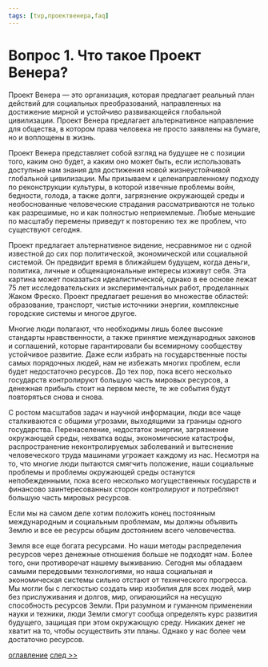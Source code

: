 ```yaml
---
tags: [tvp,проектвенера,faq]
---
```

# Вопрос 1. Что такое Проект Венера?

Проект Венера — это организация, которая предлагает реальный план действий для социальных преобразований, направленных на достижение мирной и устойчиво развивающейся глобальной цивилизации. Проект Венера предлагает альтернативное направление для общества, в котором права человека не просто заявлены на бумаге, но и воплощены в жизнь.

Проект Венера представляет собой взгляд на будущее не с позиции того, каким оно будет, а каким оно может быть, если использовать доступные нам знания для достижения новой жизнеустойчивой глобальной цивилизации. Мы призываем к целенаправленному подходу по реконструкции культуры, в которой извечные проблемы войн, бедности, голода, а также долги, загрязнение окружающей среды и необоснованные человеческие страдания рассматриваются не только как разрешимые, но и как полностью неприемлемые. Любые меньшие по масштабу перемены приведут к повторению тех же проблем, что существуют сегодня.

Проект предлагает альтернативное видение, несравнимое ни с одной известной до сих пор политической, экономической или социальной системой. Он предвидит время в ближайшем будущем, когда деньги, политика, личные и общенациональные интересы изживут себя. Эта картина может показаться идеалистической, однако в ее основе лежат 75 лет исследовательских и экспериментальных работ, проделанных Жаком Фреско. Проект предлагает решения во множестве областей: образование, транспорт, чистые источники энергии, комплексные городские системы и многое другое.

Многие люди полагают, что необходимы лишь более высокие стандарты нравственности, а также принятие международных законов и соглашений, которые гарантировали бы всемирному сообществу устойчивое развитие. Даже если избрать на государственные посты самых порядочных людей, нам не избежать многих проблем, если будет недостаточно ресурсов. До тех пор, пока всего несколько государств контролируют большую часть мировых ресурсов, а денежная прибыль стоит на первом месте, те же события будут повторяться снова и снова.

С ростом масштабов задач и научной информации, люди все чаще сталкиваются с общими угрозами, выходящими за границы одного государства. Перенаселение, недостаток энергии, загрязнение окружающей среды, нехватка воды, экономические катастрофы, распространение неконтролируемых заболеваний и вытеснение человеческого труда машинами угрожает каждому из нас. Несмотря на то, что многие люди пытаются смягчить положение, наши социальные проблемы и проблемы окружающей среды останутся непобежденными, пока всего несколько могущественных государств и финансово заинтересованных сторон контролируют и потребляют большую часть мировых ресурсов.

Если мы на самом деле хотим положить конец постоянным международным и социальным проблемам, мы должны объявить Землю и все ее ресурсы общим достоянием всего человечества.

Земля все еще богата ресурсами. Но наши методы распределения ресурсов через денежные отношения больше не подходят нам. Более того, они противоречат нашему выживанию. Сегодня мы обладаем самыми передовыми технологиями, но наша социальная и экономическая системы сильно отстают от технического прогресса. Мы могли бы с легкостью создать мир изобилия для всех людей, мир без прислуживания и долгов, мир, опирающийся на несущую способность ресурсов Земли. При разумном и гуманном применении науки и техники, люди Земли смогут сообща определять курс развития будущего, защищая при этом окружающую среду. Никаких денег не хватит на то, чтобы осуществить эти планы. Однако у нас более чем достаточно ресурсов.

[оглавление](FAQ%20%D0%BF%D0%BE%20%D0%BF%D1%80%D0%BE%D0%B5%D0%BA%D1%82%D1%83%20%C2%AB%D0%92%D0%B5%D0%BD%D0%B5%D1%80%D0%B0%C2%BB.md) [след >>](Вопрос%202.%20Что%20такое%20«ресурсо-ориентированная%20экономика».md)
